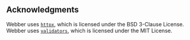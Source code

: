 ## Acknowledgments
Webber uses [`httpx`](https://www.python-httpx.org/), which is licensed under the BSD 3-Clause License.
Webber uses [`validators`](https://pypi.org/project/validators/), which is licensed under the MIT License.
